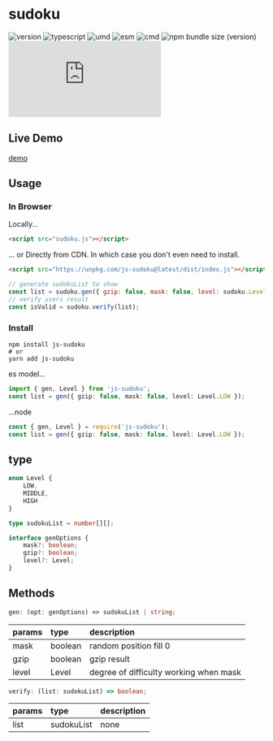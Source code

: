 # sudoku
![version](https://img.shields.io/github/package-json/v/happy-func/sudoku.js/main)
![typescript](https://img.shields.io/npm/types/js-sudoku)
![umd](https://img.shields.io/static/v1?label=build&message=umd&color=blue)
![esm](https://img.shields.io/static/v1?label=build&message=esm&color=blue)
![cmd](https://img.shields.io/static/v1?label=build&message=cmd&color=blue)
![npm bundle size (version)](https://img.shields.io/bundlephobia/min/js-sudoku/latest)
![GitHub Repo stars](https://img.shields.io/github/stars/happy-func/sudoku.js?style=social)

## Live Demo
[demo](https://happy-func.github.io/sudoku.js/)

## Usage
### In Browser
Locally…
```html
<script src="sudoku.js"></script>
```
… or Directly from CDN. In which case you don't even need to install.
```html
<script src="https://unpkg.com/js-sudoku@latest/dist/index.js"></script>
```
```javascript
// generate sudokuList to show
const list = sudoku.gen({ gzip: false, mask: false, level: sudoku.Level.LOW });
// verify users result
const isValid = sudoku.verify(list);
```
### Install
```shell
npm install js-sudoku
# or
yarn add js-sudoku
```
es model...

```ts
import { gen, Level } from 'js-sudoku';
const list = gen({ gzip: false, mask: false, level: Level.LOW });
```

...node
```typescript
const { gen, Level } = require('js-sudoku');
const list = gen({ gzip: false, mask: false, level: Level.LOW });
```

## type

```typescript
enum Level {
    LOW,
    MIDDLE,
    HIGH
}

type sudokuList = number[][];

interface genOptions {
    mask?: boolean;
    gzip?: boolean;
    level?: Level;
}
```
## Methods

```typescript
gen: (opt: genOptions) => sudokuList | string;
```

| params  | type | description |
| :--- | :--- | :--- |
| mask | boolean | random position fill 0 |
| gzip | boolean | gzip result |
| level | Level | degree of difficulty working when mask |

```typescript
verify: (list: sudokuList) => boolean;
```

| params  | type | description |
| :--- | :--- | :--- |
| list | sudokuList | none |
